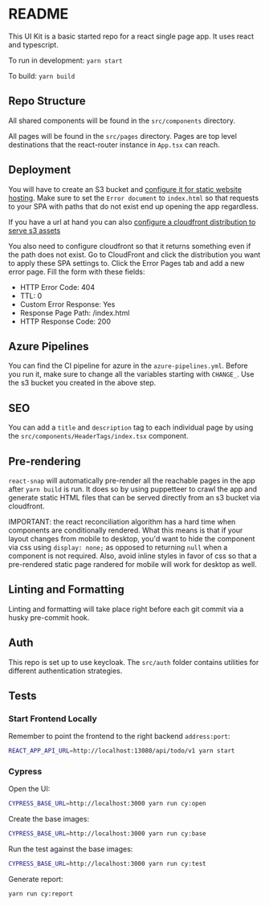 # README

This UI Kit is a basic started repo for a react single page app. It uses react and typescript.

To run in development: `yarn start`

To build: `yarn build`

## Repo Structure

All shared components will be found in the `src/components` directory.

All pages will be found in the `src/pages` directory. Pages are top level destinations that the react-router instance in `App.tsx` can reach.

## Deployment

You will have to create an S3 bucket and [configure it for static website hosting](https://docs.aws.amazon.com/AmazonS3/latest/user-guide/static-website-hosting.html). Make sure to set the `Error document` to `index.html` so that requests to your SPA with paths that do not exist end up opening the app regardless.

If you have a url at hand you can also [configure a cloudfront distribution to serve s3 assets](https://aws.amazon.com/premiumsupport/knowledge-center/cloudfront-serve-static-website/)

You also need to configure cloudfront so that it returns something even if the path does not exist. Go to CloudFront and click the distribution you want to apply these SPA settings to. Click the Error Pages tab and add a new error page. Fill the form with these fields:

- HTTP Error Code: 404
- TTL: 0
- Custom Error Response: Yes
- Response Page Path: /index.html
- HTTP Response Code: 200

## Azure Pipelines

You can find the CI pipeline for azure in the `azure-pipelines.yml`. Before you run it, make sure to change all the variables starting with `CHANGE_`. Use the s3 bucket you created in the above step.

## SEO

You can add a `title` and `description` tag to each individual page by using the `src/components/HeaderTags/index.tsx` component.

## Pre-rendering

`react-snap` will automatically pre-render all the reachable pages in the app after `yarn build` is run. It does so by using puppetteer to crawl the app and generate static HTML files that can be served directly from an s3 bucket via cloudfront.

IMPORTANT: the react reconciliation algorithm has a hard time when components are conditionally rendered. What this means is that if your layout changes from mobile to desktop, you'd want to hide the component via css using `display: none;` as opposed to returning `null` when a component is not required. Also, avoid inline styles in favor of css so that a pre-rendered static page randered for mobile will work for desktop as well.

## Linting and Formatting

Linting and formatting will take place right before each git commit via a husky pre-commit hook.

## Auth

This repo is set up to use keycloak. The `src/auth` folder contains utilities for different authentication strategies.

## Tests

### Start Frontend Locally

Remember to point the frontend to the right backend `address:port`:

```sh
REACT_APP_API_URL=http://localhost:13080/api/todo/v1 yarn start
```

### Cypress

Open the UI:

```sh
CYPRESS_BASE_URL=http://localhost:3000 yarn run cy:open
```

Create the base images:

```sh
CYPRESS_BASE_URL=http://localhost:3000 yarn run cy:base
```

Run the test against the base images:

```sh
CYPRESS_BASE_URL=http://localhost:3000 yarn run cy:test
```

Generate report:

```sh
yarn run cy:report
```
